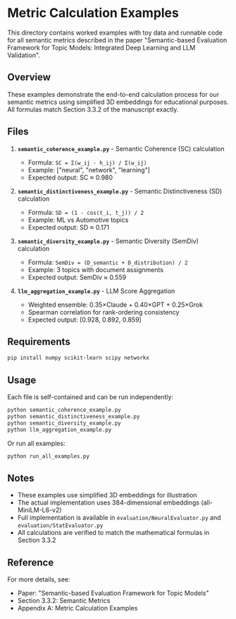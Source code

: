 # Metric Calculation Examples

This directory contains worked examples with toy data and runnable code for all semantic metrics described in the paper "Semantic-based Evaluation Framework for Topic Models: Integrated Deep Learning and LLM Validation".

## Overview

These examples demonstrate the end-to-end calculation process for our semantic metrics using simplified 3D embeddings for educational purposes. All formulas match Section 3.3.2 of the manuscript exactly.

## Files

1. **`semantic_coherence_example.py`** - Semantic Coherence (SC) calculation
   - Formula: `SC = Σ(w_ij · h_ij) / Σ(w_ij)`
   - Example: ["neural", "network", "learning"]
   - Expected output: SC ≈ 0.980

2. **`semantic_distinctiveness_example.py`** - Semantic Distinctiveness (SD) calculation
   - Formula: `SD = (1 - cos(t_i, t_j)) / 2`
   - Example: ML vs Automotive topics
   - Expected output: SD ≈ 0.171

3. **`semantic_diversity_example.py`** - Semantic Diversity (SemDiv) calculation
   - Formula: `SemDiv = (D_semantic + D_distribution) / 2`
   - Example: 3 topics with document assignments
   - Expected output: SemDiv ≈ 0.559

4. **`llm_aggregation_example.py`** - LLM Score Aggregation
   - Weighted ensemble: 0.35×Claude + 0.40×GPT + 0.25×Grok
   - Spearman correlation for rank-ordering consistency
   - Expected output: [0.928, 0.892, 0.859]

## Requirements

```bash
pip install numpy scikit-learn scipy networkx
```

## Usage

Each file is self-contained and can be run independently:

```bash
python semantic_coherence_example.py
python semantic_distinctiveness_example.py
python semantic_diversity_example.py
python llm_aggregation_example.py
```

Or run all examples:

```bash
python run_all_examples.py
```

## Notes

- These examples use simplified 3D embeddings for illustration
- The actual implementation uses 384-dimensional embeddings (all-MiniLM-L6-v2)
- Full implementation is available in `evaluation/NeuralEvaluator.py` and `evaluation/StatEvaluator.py`
- All calculations are verified to match the mathematical formulas in Section 3.3.2

## Reference

For more details, see:
- Paper: "Semantic-based Evaluation Framework for Topic Models"
- Section 3.3.2: Semantic Metrics
- Appendix A: Metric Calculation Examples

